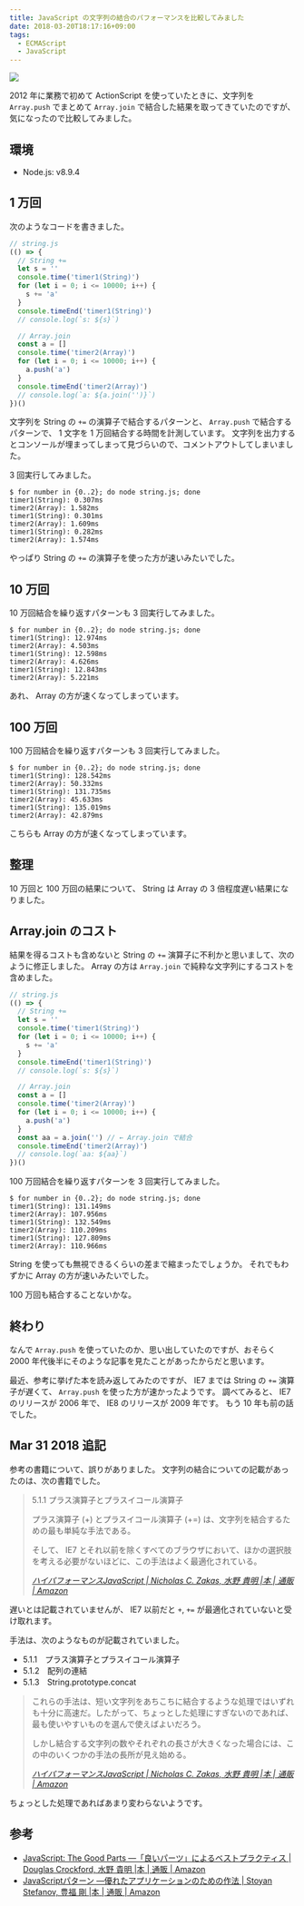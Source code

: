 ```yaml
---
title: JavaScript の文字列の結合のパフォーマンスを比較してみました
date: 2018-03-20T18:17:16+09:00
tags:
  - ECMAScript
  - JavaScript
---
```


![](https://cdn.mdn.mozilla.net/static/img/web-docs-sprite.22a6a085cf14.svg)

<!--more-->

2012 年に業務で初めて ActionScript を使っていたときに、文字列を `Array.push` でまとめて `Array.join` で結合した結果を取ってきていたのですが、気になったので比較してみました。

## 環境

* Node.js: v8.9.4

## 1 万回

次のようなコードを書きました。

```javascript
// string.js
(() => {
  // String +=
  let s = ''
  console.time('timer1(String)')
  for (let i = 0; i <= 10000; i++) {
    s += 'a'
  }
  console.timeEnd('timer1(String)')
  // console.log(`s: ${s}`)

  // Array.join
  const a = []
  console.time('timer2(Array)')
  for (let i = 0; i <= 10000; i++) {
    a.push('a')
  }
  console.timeEnd('timer2(Array)')
  // console.log(`a: ${a.join('')}`)
})()
```

文字列を String の `+=` の演算子で結合するパターンと、 `Array.push` で結合するパターンで、 1 文字を 1 万回結合する時間を計測しています。
文字列を出力するとコンソールが埋まってしまって見づらいので、コメントアウトしてしまいました。

3 回実行してみました。

```
$ for number in {0..2}; do node string.js; done
timer1(String): 0.307ms
timer2(Array): 1.582ms
timer1(String): 0.301ms
timer2(Array): 1.609ms
timer1(String): 0.282ms
timer2(Array): 1.574ms
```

やっぱり String の `+=` の演算子を使った方が速いみたいでした。

## 10 万回

10 万回結合を繰り返すパターンも 3 回実行してみました。

```
$ for number in {0..2}; do node string.js; done
timer1(String): 12.974ms
timer2(Array): 4.503ms
timer1(String): 12.598ms
timer2(Array): 4.626ms
timer1(String): 12.843ms
timer2(Array): 5.221ms
```

あれ、 Array の方が速くなってしまっています。

## 100 万回

100 万回結合を繰り返すパターンも 3 回実行してみました。

```
$ for number in {0..2}; do node string.js; done
timer1(String): 128.542ms
timer2(Array): 50.332ms
timer1(String): 131.735ms
timer2(Array): 45.633ms
timer1(String): 135.019ms
timer2(Array): 42.879ms
```

こちらも Array の方が速くなってしまっています。

## 整理

10 万回と 100 万回の結果について、 String は Array の 3 倍程度遅い結果になりました。

## Array.join のコスト

結果を得るコストも含めないと String の `+=` 演算子に不利かと思いまして、次のように修正しました。
Array の方は `Array.join` で純粋な文字列にするコストを含めました。

```javascript
// string.js
(() => {
  // String +=
  let s = ''
  console.time('timer1(String)')
  for (let i = 0; i <= 10000; i++) {
    s += 'a'
  }
  console.timeEnd('timer1(String)')
  // console.log(`s: ${s}`)

  // Array.join
  const a = []
  console.time('timer2(Array)')
  for (let i = 0; i <= 10000; i++) {
    a.push('a')
  }
  const aa = a.join('') // ← Array.join で結合
  console.timeEnd('timer2(Array)')
  // console.log(`aa: ${aa}`)
})()
```

100 万回結合を繰り返すパターンを 3 回実行してみました。

```
$ for number in {0..2}; do node string.js; done
timer1(String): 131.149ms
timer2(Array): 107.956ms
timer1(String): 132.549ms
timer2(Array): 110.209ms
timer1(String): 127.809ms
timer2(Array): 110.966ms
```

String を使っても無視できるくらいの差まで縮まったでしょうか。
それでもわずかに Array の方が速いみたいでした。

100 万回も結合することないかな。

## 終わり

なんで `Array.push` を使っていたのか、思い出していたのですが、おそらく 2000 年代後半にそのような記事を見たことがあったからだと思います。

最近、参考に挙げた本を読み返してみたのですが、 IE7 までは String の `+=` 演算子が遅くて、 `Array.push` を使った方が速かったようです。
調べてみると、 IE7 のリリースが 2006 年で、 IE8 のリリースが 2009 年です。
もう 10 年も前の話でした。

## Mar 31 2018 追記

参考の書籍について、誤りがありました。
文字列の結合についての記載があったのは、次の書籍でした。

> 5.1.1 プラス演算子とプラスイコール演算子
>
> プラス演算子 (+) とプラスイコール演算子 (+=) は、文字列を結合するための最も単純な手法である。
>
> そして、 IE7 とそれ以前を除くすべてのブラウザにおいて、ほかの選択肢を考える必要がないほどに、この手法はよく最適化されている。
>
> <cite>[ハイパフォーマンスJavaScript | Nicholas C. Zakas, 水野 貴明 |本 | 通販 | Amazon](https://www.amazon.co.jp/ハイパフォーマンスJavaScript-Nicholas-C-Zakas/dp/487311490X)</cite>

遅いとは記載されていませんが、 IE7 以前だと `+`, `+=` が最適化されていないと受け取れます。

手法は、次のようなものが記載されていました。

* 5.1.1　プラス演算子とプラスイコール演算子
* 5.1.2　配列の連結
* 5.1.3　String.prototype.concat

> これらの手法は、短い文字列をあちこちに結合するような処理ではいずれも十分に高速だ。したがって、ちょっとした処理にすぎないのであれば、最も使いやすいものを選んで使えばよいだろう。
>
> しかし結合する文字列の数やそれぞれの長さが大きくなった場合には、この中のいくつかの手法の長所が見え始める。
>
> <cite>[ハイパフォーマンスJavaScript | Nicholas C. Zakas, 水野 貴明 |本 | 通販 | Amazon](https://www.amazon.co.jp/ハイパフォーマンスJavaScript-Nicholas-C-Zakas/dp/487311490X)</cite>

ちょっとした処理であればあまり変わらないようです。

## 参考

* [JavaScript: The Good Parts ―「良いパーツ」によるベストプラクティス | Douglas Crockford, 水野 貴明 |本 | 通販 | Amazon](https://www.amazon.co.jp/JavaScript-Parts-―「良いパーツ」によるベストプラクティス-Douglas-Crockford/dp/4873113911)
* [JavaScriptパターン ―優れたアプリケーションのための作法 | Stoyan Stefanov, 豊福 剛 |本 | 通販 | Amazon](https://www.amazon.co.jp/JavaScriptパターン-―優れたアプリケーションのための作法-Stoyan-Stefanov/dp/4873114888/ref=pd_bxgy_14_3/356-9902741-0278004?_encoding=UTF8&psc=1&refRID=8ZJNDEZXH4TTN2097WRW)
